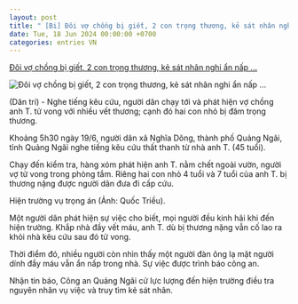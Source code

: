 ```yaml
---
layout: post
title: " [Bi] Đôi vợ chồng bị giết, 2 con trọng thương, kẻ sát nhân nghi ẩn nấp ..."
date: Tue, 18 Jun 2024 00:00:00 +0700
categories: entries VN
---
```

[Đôi vợ chồng bị giết, 2 con trọng thương, kẻ sát nhân nghi ẩn nấp ...](https://dantri.com.vn/phap-luat/doi-vo-chong-bi-giet-2-con-trong-thuong-ke-sat-nhan-nghi-an-nap-trong-nha-20240619080142943.htm)

![Đôi vợ chồng bị giết, 2 con trọng thương, kẻ sát nhân nghi ẩn nấp ...](https://cdnphoto.dantri.com.vn/RtTdjrWs8vfVx26mJ-FGctkwJhg=/zoom/1200_630/2024/06/19/20240619074214-crop-1718758770159.jpeg)

(Dân trí) - Nghe tiếng kêu cứu, người dân chạy tới và phát hiện vợ chồng anh T. tử vong với nhiều vết thương; cạnh đó hai con nhỏ bị đâm trọng thương.

Khoảng 5h30 ngày 19/6, người dân xã Nghĩa Dõng, thành phố Quảng Ngãi, tỉnh Quảng Ngãi nghe tiếng kêu cứu thất thanh từ nhà anh T. (45 tuổi).

Chạy đến kiểm tra, hàng xóm phát hiện anh T. nằm chết ngoài vườn, người vợ tử vong trong phòng tắm. Riêng hai con nhỏ 4 tuổi và 7 tuổi của anh T. bị thương nặng được người dân đưa đi cấp cứu.

Hiện trường vụ trọng án (Ảnh: Quốc Triều).

Một người dân phát hiện sự việc cho biết, mọi người đều kinh hãi khi đến hiện trường. Khắp nhà đầy vết máu, anh T. dù bị thương nặng vẫn cố lao ra khỏi nhà kêu cứu sau đó tử vong.

Thời điểm đó, nhiều người còn nhìn thấy một người đàn ông lạ mặt người dính đầy máu vẫn ẩn nấp trong nhà. Sự việc được trình báo công an.

Nhận tin báo, Công an Quảng Ngãi cử lực lượng đến hiện trường điều tra nguyên nhân vụ việc và truy tìm kẻ sát nhân.

